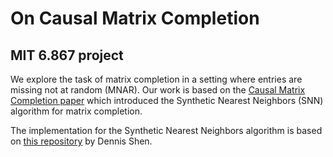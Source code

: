 # On Causal Matrix Completion
## MIT 6.867 project

We explore the task of matrix completion in a setting where entries are missing not at random (MNAR). Our work is based on the [Causal Matrix Completion paper](https://arxiv.org/abs/2109.15154) which introduced the Synthetic Nearest Neighbors (SNN) algorithm for matrix completion. 

The implementation for the Synthetic Nearest Neighbors algorithm is based on [this repository](https://github.com/deshen24/syntheticNN) by Dennis Shen.


